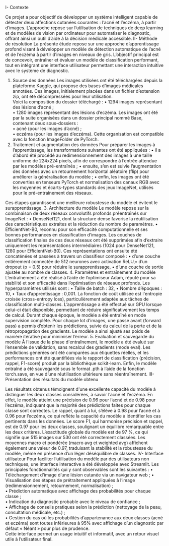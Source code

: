 I- Contexte

Ce projet a pour objectif de développer un système intelligent capable de détecter 
deux affections cutanées courantes : l’acné et l’eczéma, à partir d’images. 
L’approche repose sur l’utilisation de techniques de deep learning et de modèles 
de vision par ordinateur pour automatiser le diagnostic, offrant ainsi un outil 
d’aide à la décision médicale accessible. 
II- Méthode de résolution 
La présente étude repose sur une approche d’apprentissage profond visant à 
développer un modèle de détection automatique de l’acné et de l’eczéma à partir 
d’images en niveaux de gris. L’objectif principal est de concevoir, entraîner et 
évaluer un modèle de classification performant, tout en intégrant une interface 
utilisateur permettant une interaction intuitive avec le système de diagnostic. 
1. Source des données 
Les images utilisées ont été téléchargées depuis la plateforme Kaggle, qui 
propose des bases d’images médicales annotées. Ces images, initialement placées 
dans un fichier d’extension zip, ont été décompressées pour leur utilisation.  
Voici la composition du dossier téléchargé : 
• 1294 images représentant des lésions d’acné ;  
• 1280 images représentant des lésions d’eczéma. 
Les images ont été par la suite organisées dans un dossier principal nommé Base, 
contenant deux sous-dossiers :    
• acné (pour les images d’acné) ;  
• eczéma (pour les images d’eczéma). 
Cette organisation est compatible avec la fonction ImageFolder de PyTorch.
2. Traitement et augmentation des données 
Pour préparer les images à l’apprentissage, les transformations suivantes ont 
été appliquées : 
• il a d’abord été procédé au redimensionnement des images à une taille 
uniforme de 224x224 pixels, afin de correspondre à l’entrée attendue par 
les modèles pré-entraînés ; 
• ensuite, s’en est suivie l’augmentation des données avec un retournement 
horizontal aléatoire (flip) pour améliorer la généralisation du modèle ; 
• enfin, les images ont été converties en tenseurs PyTorch et normalisation 
des canaux RGB avec les moyennes et écarts-types standards des jeux 
ImageNet, utilisés pour le pré-entraînement des réseaux. 
 
Ces étapes garantissent une meilleure robustesse du modèle et évitent le 
surapprentissage. 
3. Architecture du modèle 
Le modèle repose sur la combinaison de deux réseaux convolutifs profonds 
préentraînés sur ImageNet : 
• DenseNet121, dont la structure dense favorise la réutilisation des 
caractéristiques extraites et la réduction du nombre de paramètres. 
• EfficientNet-B0, reconnu pour son efficacité computationnelle et ses 
bonnes performances en classification d’images. 
Les couches de classification finales de ces deux réseaux ont été supprimées afin 
d’extraire uniquement les représentations intermédiaires (1024 pour 
DenseNet121, 1280 pour EfficientNet-B0). Ces représentations ont ensuite été 
concaténées et passées à travers un classifieur composé : 
• d’une couche entièrement connectée de 512 neurones avec activation 
ReLU,• d’un dropout (p = 0.5) pour réduire le surapprentissage, 
• d’une couche de sortie ajustée au nombre de classes. 
4. Paramètres et entraînement du modèle  
L’entraînement a été réalisé à l’aide de l’optimiseur Adam, réputé pour sa 
stabilité et son efficacité dans l’optimisation de réseaux profonds. Les 
hyperparamètres utilisés sont : 
• Taille de batch : 32, 
• Nombre d’époques : 10, 
• Taux d’apprentissage : 0,001. 
La fonction de coût utilisée est l'entropie croisée (cross-entropy loss), 
particulièrement adaptée aux tâches de classification multi-classes. 
L’apprentissage a été effectué sur GPU lorsque celui-ci était disponible, 
permettant de réduire significativement les temps de calcul. 
Durant chaque époque, le modèle a été entraîné en mode supervision complète. 
Pour chaque lot d’images, une passe avant (forward pass) a permis d’obtenir les 
prédictions, suivie du calcul de la perte et de la rétropropagation des gradients. 
Le modèle a ainsi ajusté ses poids de manière itérative pour minimiser l’erreur. 
5. Evaluation et sauvegarde du modèle 
À l’issue de la phase d'entraînement, le modèle a été évalué sur l’ensemble de 
validation, sans recalcul des gradients (mode eval). Les prédictions générées ont 
été comparées aux étiquettes réelles, et les performances ont été quantifiées via 
le rapport de classification (précision, rappel, F1-score) produit par la 
bibliothèque scikit-learn. 
Enfin, le modèle entraîné a été sauvegardé sous le format .pth à l’aide de la 
fonction torch.save, en vue d’une réutilisation ultérieure sans réentraînement. 
III- Présentation des résultats du modèle obtenu 
 
Les résultats obtenus témoignent d'une excellente capacité du modèle à 
distinguer les deux classes considérées, à savoir l’acné et l’eczéma. En effet, le 
modèle atteint une précision de 0.96 pour l’acné et de 0.98 pour l’eczéma, 
indiquant que la majorité des prédictions faites pour chaque classe sont 
correctes. Le rappel, quant à lui, s’élève à 0.98 pour l’acné et à 0.96 pour 
l’eczéma, ce qui reflète la capacité du modèle à identifier les cas pertinents dans 
les données. Le score F1, qui harmonise précision et rappel, est de 0.97 pour les 
deux classes, soulignant un équilibre remarquable entre les deux critères. 
L’exactitude globale du modèle est de 97 %, ce qui signifie que 515 images sur 
530 ont été correctement classées. Les moyennes macro et pondérée (macro avg 
et weighted avg) affichent également une valeur de 0.97, traduisant la stabilité et 
la robustesse du modèle, même en présence d’un léger déséquilibre de classes. 
IV- Interface utilisateur 
Pour faciliter l’utilisation du modèle par des utilisateurs non techniques, une 
interface interactive a été développée avec Streamlit. 
Les principales fonctionnalités qui y sont observables sont les suivantes : 
• Téléchargement d’image d’une lésion cutanée via un navigateur web ; 
• Visualisation des étapes de prétraitement appliquées à l’image 
(redimensionnement, retournement, normalisation) ;  
• Prédiction automatique avec affichage des probabilités pour chaque 
classe ;  
• Indication du diagnostic probable avec le niveau de confiance ;  
• Affichage de conseils pratiques selon la prédiction (nettoyage de la peau, 
consultation médicale, etc.) ;  
• Gestion du cas où les probabilités d’appartenance aux deux classes (acné 
et eczéma) sont toutes inférieures  à 95% avec affichage d’un diagnostic 
par défaut « Néant » pour plus de prudence.  
Cette interface permet un usage intuitif et informatif, avec un retour visuel utile 
à l’utilisateur final.
